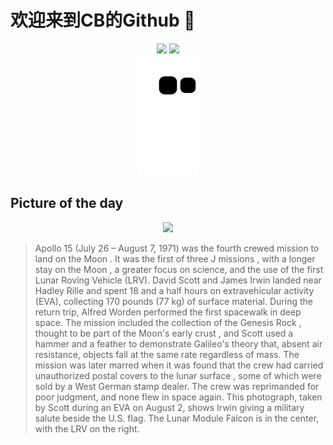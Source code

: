 
# 欢迎来到CB的Github 👋

<div align="center">
  <img height="137px" src="https://github-readme-stats.vercel.app/api?username=SuperCB&show_icons=true&theme=radical" />
  <img height="137px" src="https://github-readme-stats.vercel.app/api/top-langs/?username=SuperCB&hide_title=true&hide_border=true&layout=compact&langs_count=6&text_color=000&icon_color=fff" />
</div>


<div align="center">
    <img src="./contribution-snake/github-contribution-grid-snake.svg" />
</div>



## Picture of the day
<div align="center">
  <img width=400px src="https://upload.wikimedia.org/wikipedia/commons/thumb/6/62/AS15-88-11866_-_Apollo_15_flag%2C_rover%2C_LM%2C_Irwin_-_restoration1.jpg/600px-AS15-88-11866_-_Apollo_15_flag%2C_rover%2C_LM%2C_Irwin_-_restoration1.jpg" />
</div>

>Apollo 15  (July 26 – August 7, 1971) was the fourth crewed mission to  land on the Moon . It was the first of three  J missions , with a longer stay on the  Moon , a greater focus on science, and the use of the first  Lunar Roving Vehicle  (LRV).  David Scott  and  James Irwin  landed near  Hadley Rille  and spent 18 and a half hours on  extravehicular activity  (EVA), collecting 170 pounds (77 kg) of surface material. During the return trip,  Alfred Worden  performed the first spacewalk in deep space. The mission included the collection of the  Genesis Rock , thought to be part of the Moon's early  crust , and Scott used a hammer and a feather to demonstrate  Galileo's theory  that, absent air resistance, objects fall at the same rate regardless of mass. The mission was later marred when it was found that  the crew had carried unauthorized postal covers to the lunar surface , some of which were sold by a West German stamp dealer. The crew was reprimanded for poor judgment, and none flew in space again. This photograph, taken by Scott during an EVA on August 2, shows Irwin giving a military salute beside the U.S. flag. The  Lunar Module   Falcon  is in the center, with the LRV on the right.


